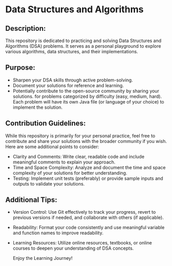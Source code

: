 # Data Structures and Algorithms

## Description:

This repository is dedicated to practicing and solving Data Structures and Algorithms (DSA) problems. It serves as a personal playground to explore various algorithms, data structures, and their implementations.

## Purpose:
 * Sharpen your DSA skills through active problem-solving.
 * Document your solutions for reference and learning.
 * Potentially contribute to the open-source community by sharing your solutions.
 for problems categorized by difficulty (easy, medium, hard). Each problem will have its own Java file (or language of your choice) to implement the solution.

## Contribution Guidelines:

While this repository is primarily for your personal practice, feel free to contribute and share your solutions with the broader community if you wish. Here are some additional points to consider:
 * Clarity and Comments: Write clear, readable code and include meaningful comments to explain your approach.
 * Time and Space Complexity: Analyze and document the time and space complexity of your solutions for better understanding.
 * Testing: Implement unit tests (preferably) or provide sample inputs and outputs to validate your solutions.
 
## Additional Tips:
 * Version Control: Use Git effectively to track your progress, revert to previous versions if needed, and collaborate with others (if applicable).
 * Readability: Format your code consistently and use meaningful variable and function names to improve readability.
 * Learning Resources: Utilize online resources, textbooks, or online courses to deepen your understanding of DSA concepts.

   Enjoy the Learning Journey!
